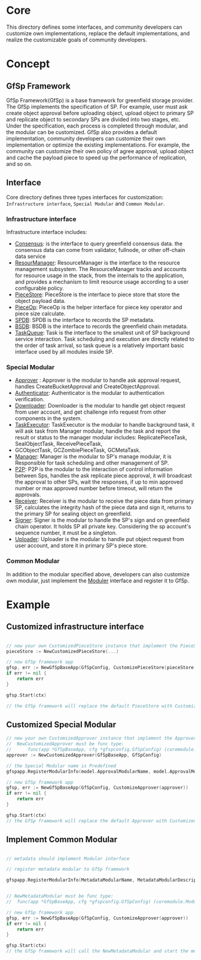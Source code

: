 # Core

This directory defines some interfaces, and community developers can customize own 
implementations, replace the default implementations, and realize the customizable 
goals of community developers.

# Concept

## GfSp Framework
GfSp Framework(GfSp) is a base framework for greenfield storage provider. The GfSp
implements the specification of SP. For example, user must ask create object approval 
before uploading object, upload object to primary SP and replicate object to secondary 
SPs are divided into two stages, etc. Under the specification, each process is 
completed through modular, and the modular can be customized. GfSp also provides a 
default implementation, community developers can customize their own implementation 
or optimize the existing implementations. For example, the community can customize 
their own policy of agree approval, upload object and cache the payload piece to speed 
up the performance of replication, and so on.


## Interface
Core directory defines three types interfaces for customization: 
`Infrastructure interface`, `Special Modular` and `Common Modular`.

### Infrastructure interface
Infrastructure interface includes:
* [Consensus](./consensus/consensus.go): is the interface to query greenfield consensus 
  data. the consensus data can come from validator, fullnode, or other off-chain data 
  service
* [ResourManager](./rcmgr/README.md): ResourceManager is the interface to the resource 
  management subsystem. The ResourceManager tracks and accounts for resource usage in 
  the stack, from the internals to the application, and provides a mechanism to limit
  resource usage according to a user configurable policy.
* [PieceStore](./piecestore/piecestore.go): PieceStore is the interface to piece store 
  that store the object payload data.
* [PieceOp](./piecestore/piecestore.go): PieceOp is the helper interface for piece key 
  operator and piece size calculate.
* [SPDB](./spdb/spdb.go): SPDB is the interface to records the SP metadata.
* [BSDB](./bsdb/bsdb.go): BSDB is the interface to records the greenfield chain metadata.
* [TaskQueue](./taskqueue/README.md): Task is the interface to the smallest unit of 
  SP background service interaction. Task scheduling and execution are directly related 
  to the order of task arrival, so task queue is a relatively important basic interface 
  used by all modules inside SP.

### Special Modular
* [Approver](./module/README.md) : Approver is the modular to handle ask approval request, 
  handles CreateBucketApproval and CreateObjectApproval.
* [Authenticator](./module/README.md): Authenticator is the modular to authentication verification.
* [Downloader](./module/README.md): Downloader is the modular to handle get object request 
  from user account, and get challenge info request from other components in the system.
* [TaskExecutor](./module/README.md): TaskExecutor is the modular to handle background task, 
  it will ask task from Manager modular, handle the task and report the result or status to
  the manager modular includes: ReplicatePieceTask, SealObjectTask, ReceivePieceTask, 
* GCObjectTask, GCZombiePieceTask, GCMetaTask.
* [Manager](./module/README.md): Manager is the modular to SP's manage modular, it is Responsible 
  for task scheduling and other management of SP.
* [P2P](./module/README.md): P2P is the modular to the interaction of control information 
  between Sps, handles the ask replicate piece approval, it will broadcast the approval to 
  other SPs, wait the responses, if up to min approved number or max approved number before 
  timeout, will return the approvals.
* [Receiver](./module/README.md): Receiver is the modular to receive the piece data from 
  primary SP, calculates the integrity hash of the piece data and sign it, returns to the 
  primary SP for sealing object on greenfield.
* [Signer](./module/README.md): Signer is the modular to handle the SP's sign and on greenfield 
  chain operator. It holds SP all private key. Considering the sp account's sequence number, it
  must be a singleton.
* [Uploader](./module/README.md): Uploader is the modular to handle put object request from user 
  account, and store it in primary SP's piece store.

### Common Modular
In addition to the modular specified above, developers can also customize own modular, 
just implement the [Moduler](./module/modular.go) interface and register it to GfSp.


# Example

## Customized infrastructure interface
```go

// new your own CustomizedPieceStore instance that implement the PieceStore interface
pieceStore := NewCustomizedPieceStore(...)

// new GfSp framework app
gfsp, err := NewGfSpBaseApp(GfSpConfig, CustomizePieceStore(pieceStore))
if err != nil {
    return err
}

gfsp.Start(ctx)

// the GfSp framework will replace the default PieceStore with CustomizedPieceStore
```

## Customized Special Modular
```go
// new your own CustomizedApprover instance that implement the Approver interface
//  NewCustomizedApprover must be func type: 
//      func(app *GfSpBaseApp, cfg *gfspconfig.GfSpConfig) (coremodule.Modular, error)
approver := NewCustomizedApprover(GfSpBaseApp, GfSpConfig)

// the Special Modular name is Predefined
gfspapp.RegisterModularInfo(model.ApprovalModularName, model.ApprovalModularDescription, approver)

// new GfSp framework app
gfsp, err := NewGfSpBaseApp(GfSpConfig, CustomizeApprover(approver))
if err != nil {
    return err
}

gfsp.Start(ctx)
// the GfSp framework will replace the default Approver with CustomizedApprover
```

## Implement Common Modular

```go

// metadata should implement Modular interface

// register metadata modular to GfSp framework

gfspapp.RegisterModularInfo(MetadataModularName, MetadataModularDescription, NewMetadataModular)


// NewMetadataModular must be func type: 
//  func(app *GfSpBaseApp, cfg *gfspconfig.GfSpConfig) (coremodule.Modular, error)

// new GfSp framework app
gfsp, err := NewGfSpBaseApp(GfSpConfig, CustomizeApprover(approver))
if err != nil {
	return err
}

gfsp.Start(ctx)
// the GfSp framework will call the NewMetadataModular and start the metadata

```